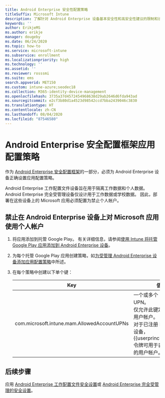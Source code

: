 ```yaml
---
title: Android Enterprise 安全性配置策略
titleSuffix: Microsoft Intune
description: 了解针对 Android Enterprise 设备基本安全性和高安全性建议的限制和设置。
keywords: ''
author: ErikjeMS
ms.author: erikje
manager: dougeby
ms.date: 06/24/2020
ms.topic: how-to
ms.service: microsoft-intune
ms.subservice: enrollment
ms.localizationpriority: high
ms.technology: ''
ms.assetid: ''
ms.reviewer: rosssmi
ms.suite: ems
search.appverid: MET150
ms.custom: intune-azure;seodec18
ms.collection: M365-identity-device-management
ms.openlocfilehash: 3735a37d4572454968638d29ab2646d6fda943ad
ms.sourcegitcommit: e2cf3b80d1a4523d98542ccd7bba2439046c3830
ms.translationtype: HT
ms.contentlocale: zh-CN
ms.lasthandoff: 08/04/2020
ms.locfileid: "87546580"
---
```

# <a name="android-enterprise-security-configuration-framework-app-configuration-policies"></a>Android Enterprise 安全配置框架应用配置策略

作为 [Android Enterprise 安全配置框架](android-configuration-framework.md)的一部分，必须为 Android Enterprise 设备正确设置应用配置策略。

Android Enterprise 工作配置文件设备旨在用于隔离工作数据和个人数据。 Android Enterprise 完全受管理设备仅设计用于工作数据或学校数据。 因此，部署在这些设备上的 Microsoft 应用必须配置为禁止个人帐户。

## <a name="disallow-personal-accounts-for-microsoft-apps-on-android-enterprise-devices"></a>禁止在 Android Enterprise 设备上对 Microsoft 应用使用个人帐户

1. 将应用添加到托管 Google Play。 有关详细信息，请参阅[使用 Intune 将托管 Google Play 应用添加到 Android Enterprise 设备](../apps/apps-add-android-for-work.md)。
2. 为每个托管 Google Play 应用创建策略，如[为受管理 Android Enterprise 设备添加应用配置策略]()中所述。
3. 在每个策略中创建以下单个键：

    | Key | 值 |
    | --- | --- |
    | com.microsoft.intune.mam.AllowedAccountUPNs | 一个或多个；分隔的 UPN。<br>仅允许此键定义的托管用户帐户。<br>对于已注册 Intune 的设备，{{userprincipalname}} 令牌可用于表示已注册的用户帐户。 |


## <a name="next-steps"></a>后续步骤
应用 [Android Enterprise 工作配置文件安全设置](android-work-profile-security-settings.md)或 [Android Enterprise 完全受管理的安全设置](android-fully-managed-security-settings.md)。